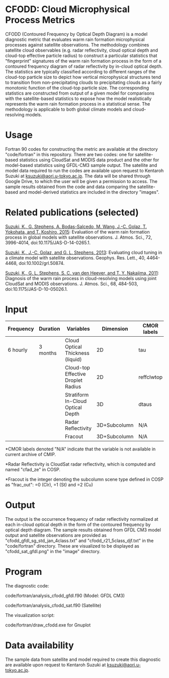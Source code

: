 # CFODD: Cloud Microphysical Process Metrics
CFODD (Contoured Frequency by Optical Depth Diagram) is a model diagnostic metric that evaluates warm rain formation microphysical processes against satellite observations. The methodology combines satellite cloud observables (e.g. radar reflectivity, cloud optical depth and cloud-top effective particle radius) to construct a particular statistics that "fingerprint" signatures of the warm rain formation process in the form of a contoured frequency diagram of radar reflectivity by in-cloud optical depth. The statistics are typically classified according to different ranges of the cloud-top particle size to depict how vertical microphysical structures tend to transition from non-precipitating clouds to precipitating clouds as a fairly monotonic function of the cloud-top particle size. The corresponding statistics are constructed from output of a given model for comparisons with the satellite-based statistics to expose how the model realistically represents the warm rain formation process in a statistical sense. The methodology is applicable to both global climate models and cloud-resolving models.

# Usage
Fortran 90 codes for constructing the metric are available at the directory "code/fortran" in this repository. There are two codes: one for satellite-based statistics using CloudSat and MODIS data product and the other for model-based statistics using GFDL-CM3 sample output. The satellite and model data required to run the codes are available upon request to Kentaroh Suzuki at ksuzuki@aori.u-tokyo.ac.jp. The data will be shared through Google Drive, to which the user will be given a permission to access. The sample results obtained from the code and data comparing the satellite-based and model-derived statistics are included in the directory "images".

# Related publications (selected)
[Suzuki, K., G. Stephens, A. Bodas-Salcedo, M. Wang, J.-C. Golaz, T. Yokohata, and T. Koshiro, 2015](http://journals.ametsoc.org/doi/abs/10.1175/JAS-D-14-0265.1): Evaluation of the warm rain formation process in global models with satellite observations. J. Atmos. Sci., 72, 3996-4014, doi:10.1175/JAS-D-14-0265.1.

[Suzuki, K., J.-C. Golaz, and G. L. Stephens, 2013](http://onlinelibrary.wiley.com/doi/10.1002/grl.50874/abstract): Evaluating cloud tuning in a climate model with satellite observations. Geophys. Res. Lett., 40, 4464-4468, doi:10.1002/grl.50874.

[Suzuki, K., G. L. Stephens, S. C. van den Heever, and T. Y. Nakajima, 2011](http://journals.ametsoc.org/doi/abs/10.1175/JAS-D-10-05026.1): Diagnosis of the warm rain process in cloud-resolving models using joint CloudSat and MODIS observations. J. Atmos. Sci., 68, 484-503, doi:10.1175/JAS-D-10-05026.1.

# Input
| Frequency | Duration | Variables | Dimension | CMOR labels | Unit | File Format |
| --------- | -------- | --------- | --------- | ----------- | ---- | ----------- |
| 6 hourly  | 3 months | Cloud Optical Thickness (liquid) | 2D | tau | Unitless | nc |
|           |          | Cloud-top Effective Droplet Radius | 2D | reffclwtop | m | nc |
|           |          | Stratiform In-Cloud Optical Depth | 3D | dtaus | Unitless | nc |
|           |          | Radar Reflectivity | 3D+Subcolumn | N/A | dBZ | nc |
|           |          | Fracout | 3D+Subcolumn | N/A | Unitless | nc |

*CMOR labels denoted "N/A" indicate that the variable is not available in current archive of CMIP.

*Radar Reflectivity is CloudSat radar reflectivity, which is computed and named "cfad_ze" in COSP.

*Fracout is the integer denoting the subcolumn scene type defined in COSP as "frac_out": =0 (Clr), =1 (St) and =2 (Cu)

# Output
The output is the occurrence frequency of radar reflectivity normalized at each in-cloud optical depth in the form of the contoured frequency by optical depth diagram. The sample results obtained from GFDL CM3 model output and satellite observations are provided as "cfodd_gfdl_sg_std_jan_4class.txt" and "cfodd_r21_5class_djf.txt" in the "code/fortran" directory. These are visualized to be displayed as "cfodd_sat_gfdl.png" in the "image" directory.

# Program
The diagnostic code:

code/fortran/analysis_cfodd_gfdl.f90 (Model: GFDL CM3)

code/fortran/analysis_cfodd_sat.f90 (Satellite)

The visualization script:

code/fortran/draw_cfodd.exe for Gnuplot

# Data availability
The sample data from satellite and model required to create this diagnostic are available upon request to Kentaroh Suzuki at ksuzuki@aori.u-tokyo.ac.jp.
